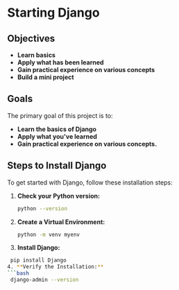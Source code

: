 # Starting Django

## Objectives

- **Learn basics**
- **Apply what has been learned**
- **Gain practical experience on various concepts**
- **Build a mini project**

## Goals

The primary goal of this project is to:

- **Learn the basics of Django**
- **Apply what you've learned**
- **Gain practical experience on various concepts.**

## Steps to Install Django

To get started with Django, follow these installation steps:

1. **Check your Python version:**
   ```bash
   python --version
2. **Create a Virtual Environment:**
   ```bash
   python -m venv myenv
3. **Install Django:**
  ```bash
   pip install Django
4. **Verify the Installation:**
```bash
   django-admin --version